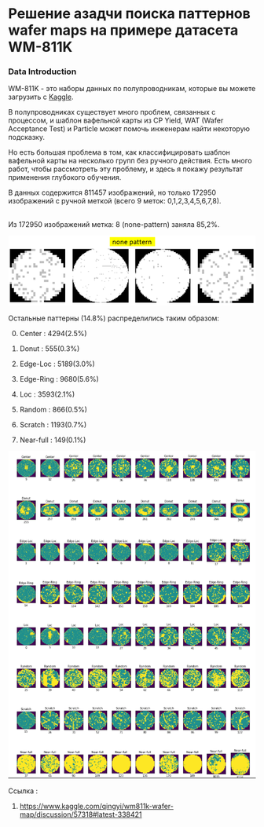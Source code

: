 # Решение азадчи поиска паттернов wafer maps на примере датасета WM-811K
<h3 id="Introduction"> Data Introduction </h3>

WM-811K - это наборы данных по полупроводникам, которые вы можете загрузить с [Kaggle](https://www.kaggle.com/qingyi/wm811k-wafer-map).

В полупроводниках существует много проблем, связанных с процессом, и шаблон вафельной карты из CP Yield, WAT (Wafer Acceptance Test) и Particle может помочь инженерам найти некоторую подсказку.

Но есть большая проблема в том, как классифицировать шаблон вафельной карты на несколько групп без ручного действия. Есть много работ, чтобы рассмотреть эту проблему, и здесь я покажу результат применения глубокого обучения.

В данных содержится 811457 изображений, но только 172950 изображений с ручной меткой (всего 9 меток: 0,1,2,3,4,5,6,7,8).

<br>Из 172950 изображений метка: 8 (none-pattern) заняла 85,2%. 

![images](img/none_patterns.png)

Остальные паттерны (14.8%) распределились таким образом:

0. Center :   4294(2.5%) 

1. Donut :    555(0.3%) 

2. Edge-Loc : 5189(3.0%)

3. Edge-Ring : 9680(5.6%) 

4. Loc :      3593(2.1%)

5. Random :   866(0.5%) 

6. Scratch :  1193(0.7%)

7. Near-full : 149(0.1%)

![images](img/8_category_pattern.png)

Ссылка :

1. https://www.kaggle.com/qingyi/wm811k-wafer-map/discussion/57318#latest-338421
